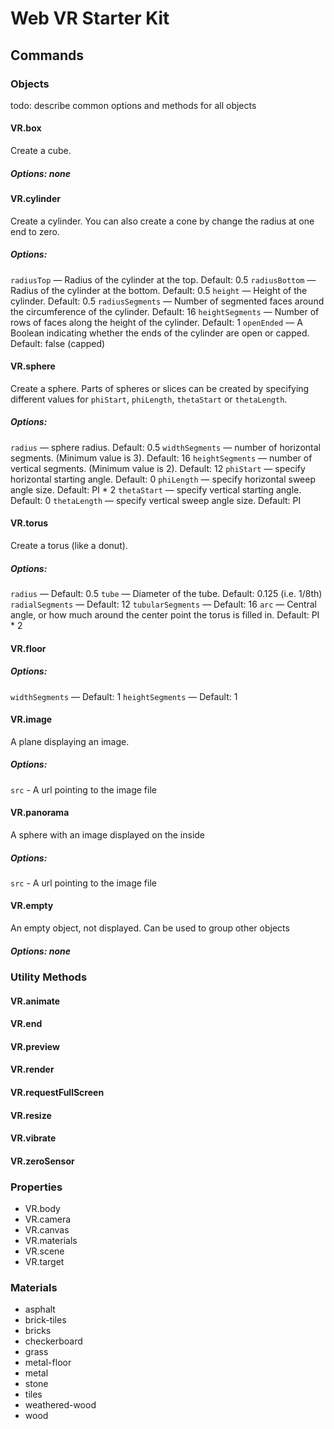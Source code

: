 # Web VR Starter Kit

## Commands

### Objects

todo: describe common options and methods for all objects

#### VR.box

Create a cube.

##### Options: none

#### VR.cylinder

Create a cylinder. You can also create a cone by change the radius at one end to zero.

##### Options:
`radiusTop` — Radius of the cylinder at the top. Default: 0.5
`radiusBottom` — Radius of the cylinder at the bottom. Default: 0.5
`height` — Height of the cylinder. Default: 0.5
`radiusSegments` — Number of segmented faces around the circumference of the cylinder. Default: 16
`heightSegments` — Number of rows of faces along the height of the cylinder. Default: 1
`openEnded` — A Boolean indicating whether the ends of the cylinder are open or capped. Default: false (capped)

#### VR.sphere

Create a sphere. Parts of spheres or slices can be created by specifying different values for `phiStart`, `phiLength`, `thetaStart` or `thetaLength`.

##### Options:

`radius` — sphere radius. Default: 0.5
`widthSegments` — number of horizontal segments. (Minimum value is 3). Default: 16
`heightSegments` — number of vertical segments. (Minimum value is 2). Default: 12
`phiStart` — specify horizontal starting angle. Default: 0
`phiLength` — specify horizontal sweep angle size. Default: PI * 2
`thetaStart` — specify vertical starting angle. Default: 0
`thetaLength` — specify vertical sweep angle size. Default: PI

#### VR.torus

Create a torus (like a donut).

##### Options:

`radius` — Default: 0.5
`tube` — Diameter of the tube. Default: 0.125 (i.e. 1/8th)
`radialSegments` — Default: 12
`tubularSegments` — Default: 16
`arc` — Central angle, or how much around the center point the torus is filled in. Default: PI * 2

#### VR.floor

##### Options:

`widthSegments` — Default: 1
`heightSegments` — Default: 1

#### VR.image

A plane displaying an image.

##### Options:

`src` - A url pointing to the image file

#### VR.panorama

A sphere with an image displayed on the inside

##### Options:

`src` - A url pointing to the image file

#### VR.empty

An empty object, not displayed. Can be used to group other objects

##### Options: none

### Utility Methods

#### VR.animate
#### VR.end
#### VR.preview
#### VR.render
#### VR.requestFullScreen
#### VR.resize
#### VR.vibrate
#### VR.zeroSensor

### Properties

- VR.body
- VR.camera
- VR.canvas
- VR.materials
- VR.scene
- VR.target

### Materials

- asphalt
- brick-tiles
- bricks
- checkerboard
- grass
- metal-floor
- metal
- stone
- tiles
- weathered-wood
- wood
